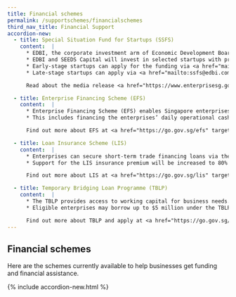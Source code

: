 ```yaml
---
title: Financial schemes
permalink: /supportschemes/financialschemes
third_nav_title: Financial Support
accordion-new:
  - title: Special Situation Fund for Startups (SSFS)
    content:  |  
      * EDBI, the corporate investment arm of Economic Development Board (EDB), and SEEDS Capital, the investment arm of Enterprise Singapore, will administer the $285 million SSFS to provide financing support for promising startups based in Singapore.
      * EDBI and SEEDS Capital will invest in selected startups with private sector co-investors on a 1:1 basis
      * Early-stage startups can apply for the funding via <a href="mailto:ssfs@enterprisesg.gov.sg">ssfs@enterprisesg.gov.sg</a>
      * Late-stage startups can apply via <a href="mailto:ssfs@edbi.com">ssfs@edbi.com</a>

      Read about the media release <a href="https://www.enterprisesg.gov.sg/media-centre/media-releases/2020/june/edbi-and-seeds-capital-to-provide-s$285-million-in-financing-to-promising-startups-to-tide-through-covid-19-period" target="_blank">here</a>.

  - title: Enterprise Financing Scheme (EFS)
    content:  |      
      * Enterprise Financing Scheme (EFS) enables Singapore enterprises to access financing more readily throughout their various stages of growth.
      * This includes financing the enterprises’ daily operational cashflow needs, investment of domestic and overseas fixed assets, trade needs, fulfilment of secured overseas projects, acquisition of target enterprises with the intent of internationalisation and growth of innovative enterprises using Venture Debt and Warrants.

      Find out more about EFS at <a href="https://go.gov.sg/efs" target="_blank">Enterprise Singapore (ESG)</a>.    

  - title: Loan Insurance Scheme (LIS)
    content:  |     
      * Enterprises can secure short-term trade financing loans via the LIS from Participating Financial Institutions (PFI).
      * Support for the LIS insurance premium will be increased to 80% (from 50%) until 31 March 2021.

      Find out more about LIS at <a href="https://go.gov.sg/lis" target="_blank">Enterprise Singapore (ESG)</a>.   

  - title: Temporary Bridging Loan Programme (TBLP)
    content:  |      
      * The TBLP provides access to working capital for business needs.
      * Eligible enterprises may borrow up to $5 million under the TBLP, with the interest rate capped at 5% p.a., from Participating Financial Institutions (PFI). The Government will provide 90% risk-share on these loans for new applications submitted from 8 April 2020 to 31 March 2021.

      Find out more about TBLP and apply at <a href="https://go.gov.sg/tblp" target="_blank">Enterprise Singapore (ESG)</a>.
---
```


## Financial schemes

Here are the schemes currently available to help businesses get funding and financial assistance.

{% include accordion-new.html %}
